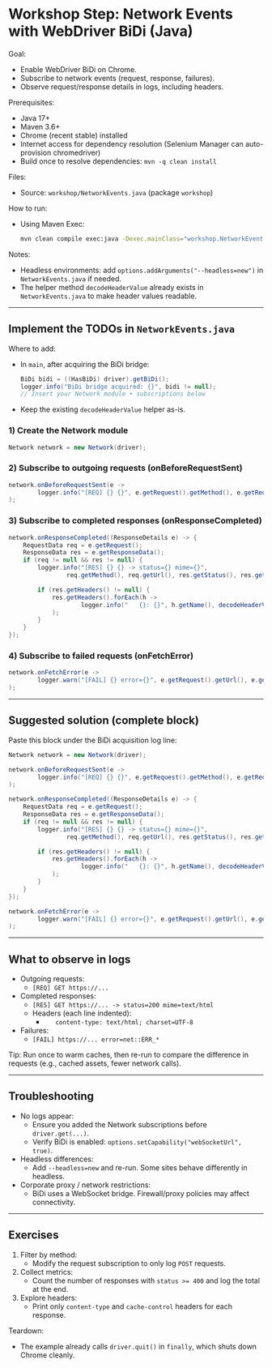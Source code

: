 # Workshop Step: Network Events with WebDriver BiDi (Java)

Goal:
- Enable WebDriver BiDi on Chrome.
- Subscribe to network events (request, response, failures).
- Observe request/response details in logs, including headers.

Prerequisites:
- Java 17+
- Maven 3.6+
- Chrome (recent stable) installed
- Internet access for dependency resolution (Selenium Manager can auto-provision chromedriver)
- Build once to resolve dependencies: `mvn -q clean install`

Files:
- Source: `workshop/NetworkEvents.java` (package `workshop`)

How to run:
- Using Maven Exec:
  ```bash
  mvn clean compile exec:java -Dexec.mainClass="workshop.NetworkEvents"
  ```

Notes:
- Headless environments: add `options.addArguments("--headless=new")` in `NetworkEvents.java` if needed.
- The helper method `decodeHeaderValue` already exists in `NetworkEvents.java` to make header values readable.

---

## Implement the TODOs in `NetworkEvents.java`

Where to add:
- In `main`, after acquiring the BiDi bridge:
  ```java
  BiDi bidi = ((HasBiDi) driver).getBiDi();
  logger.info("BiDi bridge acquired: {}", bidi != null);
  // Insert your Network module + subscriptions below
  ```
- Keep the existing `decodeHeaderValue` helper as-is.

### 1) Create the Network module
```java
Network network = new Network(driver);
```

### 2) Subscribe to outgoing requests (onBeforeRequestSent)
```java
network.onBeforeRequestSent(e ->
        logger.info("[REQ] {} {}", e.getRequest().getMethod(), e.getRequest().getUrl())
);
```

### 3) Subscribe to completed responses (onResponseCompleted)
```java
network.onResponseCompleted((ResponseDetails e) -> {
    RequestData req = e.getRequest();
    ResponseData res = e.getResponseData();
    if (req != null && res != null) {
        logger.info("[RES] {} {} -> status={} mime={}",
                req.getMethod(), req.getUrl(), res.getStatus(), res.getMimeType());

        if (res.getHeaders() != null) {
            res.getHeaders().forEach(h ->
                    logger.info("   {}: {}", h.getName(), decodeHeaderValue(h.getValue()))
            );
        }
    }
});
```

### 4) Subscribe to failed requests (onFetchError)
```java
network.onFetchError(e ->
        logger.warn("[FAIL] {} error={}", e.getRequest().getUrl(), e.getErrorText())
);
```

---

## Suggested solution (complete block)

Paste this block under the BiDi acquisition log line:

```java
Network network = new Network(driver);

network.onBeforeRequestSent(e ->
        logger.info("[REQ] {} {}", e.getRequest().getMethod(), e.getRequest().getUrl())
);

network.onResponseCompleted((ResponseDetails e) -> {
    RequestData req = e.getRequest();
    ResponseData res = e.getResponseData();
    if (req != null && res != null) {
        logger.info("[RES] {} {} -> status={} mime={}",
                req.getMethod(), req.getUrl(), res.getStatus(), res.getMimeType());

        if (res.getHeaders() != null) {
            res.getHeaders().forEach(h ->
                    logger.info("   {}: {}", h.getName(), decodeHeaderValue(h.getValue()))
            );
        }
    }
});

network.onFetchError(e ->
        logger.warn("[FAIL] {} error={}", e.getRequest().getUrl(), e.getErrorText())
);
```

---

## What to observe in logs

- Outgoing requests:
  - `[REQ] GET https://...`
- Completed responses:
  - `[RES] GET https://... -> status=200 mime=text/html`
  - Headers (each line indented):
    - `   content-type: text/html; charset=UTF-8`
- Failures:
  - `[FAIL] https://... error=net::ERR_*`

Tip: Run once to warm caches, then re-run to compare the difference in requests (e.g., cached assets, fewer network calls).

---

## Troubleshooting

- No logs appear:
  - Ensure you added the Network subscriptions before `driver.get(...)`.
  - Verify BiDi is enabled: `options.setCapability("webSocketUrl", true)`.
- Headless differences:
  - Add `--headless=new` and re-run. Some sites behave differently in headless.
- Corporate proxy / network restrictions:
  - BiDi uses a WebSocket bridge. Firewall/proxy policies may affect connectivity.

---

## Exercises

1) Filter by method:
   - Modify the request subscription to only log `POST` requests.
2) Collect metrics:
   - Count the number of responses with `status >= 400` and log the total at the end.
3) Explore headers:
   - Print only `content-type` and `cache-control` headers for each response.

Teardown:
- The example already calls `driver.quit()` in `finally`, which shuts down Chrome cleanly.
